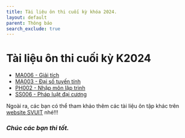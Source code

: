 ```yaml
---
title: Tài liệu ôn thi cuối kỳ khóa 2024.
layout: default
parent: Thông báo
search_exclude: true
---
```


# Tài liệu ôn thi cuối kỳ K2024

- [MA006 - Giải tích](https://drive.google.com/drive/folders/1Fg1KRbawUe6emuC6D5tR-GmTC0b4WdkV?usp=drive_link)
- [MA003 - Đại số tuyến tính](https://drive.google.com/drive/folders/1qNEgT43jABoGXc4_jXfiboyLK7FYqasH?usp=drive_link)
- [PH002 - Nhập môn lập trình](https://drive.google.com/drive/folders/13P-O0NZPb_0tsEmXuo5SlsXKYKNt51G2?usp=drive_link)
- [SS006 - Pháp luật đại cương](https://drive.google.com/drive/folders/1fZSDvPcInSH6Jl8rNt3ZSbb25cpUQHHk?usp=drive_link)

Ngoài ra, các bạn có thể tham khảo thêm các tài liệu ôn tập khác trên [website SVUIT](https://svuit.org/mmtt/) nhé!!!

### *Chúc các bạn thi tốt.*